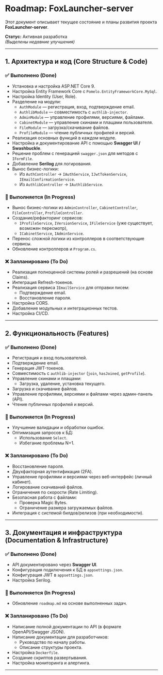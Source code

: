 # Roadmap: FoxLauncher-server

Этот документ описывает текущее состояние и планы развития проекта **FoxLauncher-server**.

**Статус:** Активная разработка  
*(Выделены недавние улучшения)*

---

## 1. Архитектура и код (Core Structure & Code)

### ✅ Выполнено (Done)
- Установка и настройка ASP.NET Core 9.
- Настройка Entity Framework Core с `Pomelo.EntityFrameworkCore.MySql`.
- Настройка Identity (User, Role).
- Разделение на модули:
  - `AuthModule` — регистрация, вход, подтверждение email.
  - `AuthlibModule` — совместимость с `authlib-injector`.
  - `AdminModule` — управление профилями, версиями, файлами.
  - `CabinetModule` — управление скинами и плащами пользователя.
  - `FileModule` — загрузка/скачивание файлов.
  - `ProfileModule` — чтение публичных профилей и версий.
- Реализация основных функций в каждом модуле.
- Настройка и документирование API с помощью **Swagger UI / Swashbuckle**.
- Решение проблем с генерацией `swagger.json` для методов с `IFormFile`.
- Добавление **Serilog** для логирования.
- Вынос бизнес-логики:
  - Из `AuthController` → `IAuthService`, `IJwtTokenService`, `IEmailConfirmationService`.
  - Из `AuthlibController` → `IAuthlibService`.

### 🔄 Выполняется (In Progress)
- Вынос бизнес-логики из `AdminController`, `CabinetController`, `FileController`, `ProfileController`.
- Создание/рефакторинг сервисов:
  - `IProfileService`, `IVersionService`, `IFileService` (уже существует, возможен пересмотр),
  - `ICabinetService`, `IAdminService`.
- Перенос сложной логики из контроллеров в соответствующие сервисы.
- Обновление контроллеров и `Program.cs`.

### ❌ Запланировано (To Do)
- Реализация полноценной системы ролей и разрешений (на основе Claims).
- Интеграция Refresh-токенов.
- Реализация сервиса `IEmailService` для отправки писем:
  - Подтверждение email.
  - Восстановление пароля.
- Настройка CORS.
- Добавление модульных и интеграционных тестов.
- Настройка CI/CD.

---

## 2. Функциональность (Features)

### ✅ Выполнено (Done)
- Регистрация и вход пользователей.
- Подтверждение email.
- Генерация JWT-токенов.
- Совместимость с `authlib-injector` (`join`, `hasJoined`, `getProfile`).
- Управление скинами и плащами:
  - Загрузка, удаление, установка текущего.
- Загрузка и скачивание файлов.
- Управление профилями, версиями и файлами через админ-панель (API).
- Чтение публичных профилей и версий.

### 🔄 Выполняется (In Progress)
- Улучшение валидации и обработки ошибок.
- Оптимизация запросов к БД:
  - Использование `Select`.
  - Избегание проблемы N+1.

### ❌ Запланировано (To Do)
- Восстановление пароля.
- Двухфакторная аутентификация (2FA).
- Управление профилями и версиями через веб-интерфейс (личный кабинет).
- Логирование скачиваний файлов.
- Ограничения по скорости (Rate Limiting).
- Безопасная работа с файлами:
  - Проверка Magic Bytes.
  - Ограничение размера загружаемых файлов.
- Интеграция с системой билдов/релизов (при необходимости).

---

## 3. Документация и инфраструктура (Documentation & Infrastructure)

### ✅ Выполнено (Done)
- API документировано через **Swagger UI**.
- Конфигурация подключения к БД в `appsettings.json`.
- Конфигурация JWT в `appsettings.json`.
- Настройка Serilog.

### 🔄 Выполняется (In Progress)
- Обновление `roadmap.md` на основе выполненных задач.

### ❌ Запланировано (To Do)
- Написание полной документации по API (в формате OpenAPI/Swagger JSON).
- Написание документации для разработчиков:
  - Руководство по началу работы.
  - Описание структуры проекта.
- Настройка `Dockerfile`.
- Создание скриптов развертывания.
- Настройка мониторинга и алертинга.

---